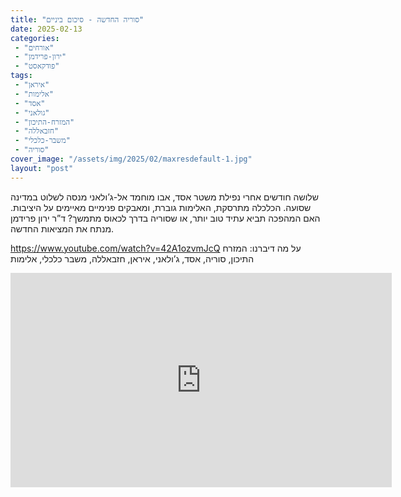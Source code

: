 ```yaml
---
title: "סוריה החדשה - סיכום ביניים"
date: 2025-02-13
categories: 
 - "אורחים"
 - "ירון-פרידמן"
 - "פודקאסט"
tags: 
 - "איראן"
 - "אלימות"
 - "אסד"
 - "גולאני"
 - "המזרח-התיכון"
 - "חזבאללה"
 - "משבר-כלכלי"
 - "סוריה"
cover_image: "/assets/img/2025/02/maxresdefault-1.jpg"
layout: "post"
---
```


שלושה חודשים אחרי נפילת משטר אסד, אבו מוחמד אל-ג’ולאני מנסה לשלוט במדינה שסועה. הכלכלה מתרסקת, האלימות גוברת, ומאבקים פנימיים מאיימים על היציבות. האם המהפכה תביא עתיד טוב יותר, או שסוריה בדרך לכאוס מתמשך? ד”ר ירון פרידמן מנתח את המציאות החדשה.

<https://www.youtube.com/watch?v=42A1ozvmJcQ>
על מה דיברנו: המזרח התיכון, סוריה, אסד, ג’ולאני, איראן, חזבאללה, משבר כלכלי, אלימות

<iframe width="610" height="343" src="https://www.youtube.com/embed/42A1ozvmJcQ" frameborder="0" allow="accelerometer; autoplay; clipboard-write; encrypted-media; gyroscope; picture-in-picture; web-share" referrerpolicy="strict-origin-when-cross-origin" allowfullscreen></iframe>

